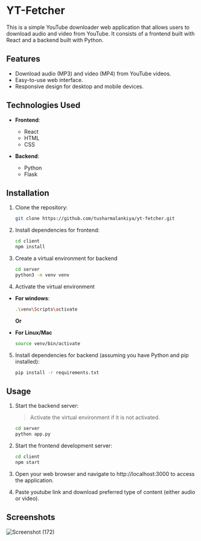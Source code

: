 # YT-Fetcher

This is a simple YouTube downloader web application that allows users to download audio and video from YouTube. It consists of a frontend built with React and a backend built with Python.

## Features

- Download audio (MP3) and video (MP4) from YouTube videos.
- Easy-to-use web interface.
- Responsive design for desktop and mobile devices.

## Technologies Used

- **Frontend**:
  - React
  - HTML
  - CSS

- **Backend**:
  - Python
  - Flask

## Installation

1. Clone the repository:

   ```bash
   git clone https://github.com/tusharmalankiya/yt-fetcher.git
   ```

2. Install dependencies for frontend:

   ```bash
   cd client
   npm install
   ```
3. Create a virtual environment for backend

   ```bash
   cd server
   python3 -m venv venv
   ```

4. Activate the virtual environment

- **For windows**:
   ```bash
   .\venv\Scripts\activate
   ```

  **Or**

- **For Linux/Mac**
   ```bash
   source venv/bin/activate
   ```



5. Install dependencies for backend (assuming you have Python and pip installed):

   ```bash
   pip install -r requirements.txt
   ```

## Usage

1. Start the backend server:
   > Activate the virtual environment if it is not activated.

   ```bash
   cd server
   python app.py
   ```

3. Start the frontend development server:
    ```bash
    cd client
    npm start
    ```

4. Open your web browser and navigate to http://localhost:3000 to access the application.

5. Paste youtube link and download preferred type of content (either audio or video). 

## Screenshots

![Screenshot (172)](https://github.com/tusharmalankiya/yt-fetcher/assets/85736626/486b56d7-88d7-48b8-99bf-32f7d2dde53f)

<!-- ## Notice -->

   


